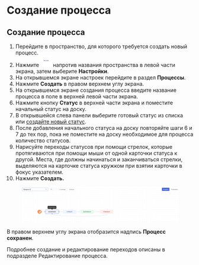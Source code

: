 # Создание процесса

## Создание процесса

1. Перейдите в пространство, для которого требуется создать новый процесс.
2. Нажмите <img src="../../../.gitbook/assets/изображение (16) (1).png" alt="" data-size="line"> напротив названия пространства в левой части экрана, затем выберите **Настройки**.
3. На открывшемся экране настроек перейдите в раздел **Процессы**.
4. Нажмите **Создать** в правом верхнем углу экрана.
5. На открывшемся экране создания процесса введите название процесса в поле в верхней левой части экрана.
6. Нажмите кнопку **Статус** в верхней части экрана и поместите начальный статус на доску.
7. В открывшейся слева панели выберите готовый статус из списка или [создайте новый статус](https://docs.teamstorm.io/rukovodstva/rukovodstvo-polzovatelya-teamstorm/nastroika-rabochikh-processov/sozdanie-novogo-statusa).
8. После добавления начального статуса на доску повторяйте шаги 6 и 7 до тех пор, пока не поместите на доску необходимое для процесса количество статусов.
9. Нарисуйте переходы статусов при помощи стрелок, которые протягиваются при помощи мыши от одной карточки статуса к другой. Места, где должны начинаться и заканчиваться стрелки, выделяются на карточке статуса кружком при взятии карточки в фокус указателем.&#x20;
10. Нажмите **Создать.**

<figure><img src="../../../.gitbook/assets/изображение (1).png" alt=""><figcaption></figcaption></figure>

В правом верхнем углу экрана отобразится надпись **Процесс сохранен**.

Подробнее создание и редактирование переходов описаны в подразделе Редактирование процесса.&#x20;

